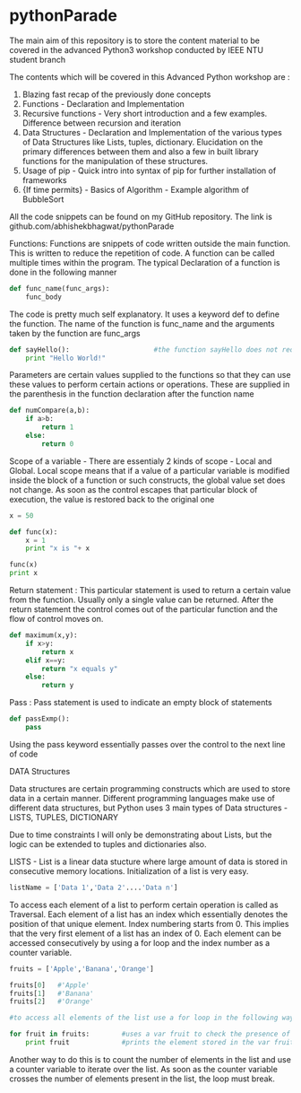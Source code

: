 # pythonParade
The main aim of this repository is to store the content material to be covered in the advanced Python3 workshop conducted by IEEE NTU student branch


The contents which will be covered in this Advanced Python workshop are :
1. Blazing fast recap of the previously done concepts
2. Functions - Declaration and Implementation
3. Recursive functions - Very short introduction and a few examples. Difference between recursion and iteration
4. Data Structures - Declaration and Implementation of the various types of Data Structures like Lists, tuples, dictionary. Elucidation on the primary differences
between them and also a few in built library functions for the manipulation of these structures.
5. Usage of pip - Quick intro into syntax of pip for further installation of frameworks
6. {If time permits} - Basics of Algorithm - Example algorithm of BubbleSort

All the code snippets can be found on my GitHub repository. The link is github.com/abhishekbhagwat/pythonParade 



Functions:
Functions are snippets of code written outside the main function. This is written to reduce the repetition of code. A function can be called multiple times within the
program. The typical Declaration of a function is done in the following manner

```python
def func_name(func_args):
    func_body
```

    
The code is pretty much self explanatory. It uses a keyword def to define the function. The name of the function is func_name and the arguments taken by the function
are func_args

```python
def sayHello():                     #the function sayHello does not require any arguments
    print "Hello World!"
```

Parameters are certain values supplied to the functions so that they can use these values to perform certain actions or operations. These are supplied in the 
parenthesis in the function declaration after the function name

```python
def numCompare(a,b):
    if a>b:
        return 1
    else:
        return 0
```

Scope of a variable - There are essentialy 2 kinds of scope - Local and Global. Local scope means that if a value of a particular variable is modified inside 
the block of a function or such constructs, the global value set does not change. As soon as the control escapes that particular block of execution, the value is restored back to the original one 

```python
x = 50

def func(x):
    x = 1
    print "x is "+ x

func(x)
print x 
```

Return statement : This particular statement is used to return a certain value from the function. Usually only a single value can be returned. After the return
statement the control comes out of the particular function and the flow of control moves on.

```python
def maximum(x,y):
    if x>y:
        return x
    elif x==y:
        return "x equals y"
    else:
        return y
```

Pass : Pass statement is used to indicate an empty block of statements

```python
def passExmp():
    pass
```

Using the pass keyword essentially passes over the control to the next line of code

DATA Structures

Data structures are certain programming constructs which are used to store data in a certain manner. Different programming languages make use of different 
data structures, but Python uses 3 main types of Data structures - LISTS, TUPLES, DICTIONARY

Due to time constraints I will only be demonstrating about Lists, but the logic can be extended to tuples and dictionaries also.

LISTS - List is a linear data stucture where large amount of data is stored in consecutive memory locations. Initialization of a list is very easy.

```python
listName = ['Data 1','Data 2'....'Data n']
```

To access each element of a list to perform certain operation is called as Traversal. Each element of a list has an index which essentially denotes the 
position of that unique element. Index numbering starts from 0. This implies that the very first element of a list has an index of 0. Each element can be accessed consecutively by using a for loop and the index number as a counter variable.

```python
fruits = ['Apple','Banana','Orange']

fruits[0]   #'Apple'
fruits[1]   #'Banana'
fruits[2]   #'Orange'

#to access all elements of the list use a for loop in the following way

for fruit in fruits:        #uses a var fruit to check the presence of an element in list   
    print fruit             #prints the element stored in the var fruit

```

Another way to do this is to count the number of elements in the list and use a counter variable to iterate over the list. As soon as the counter variable crosses the number of elements present in the list, the loop must break.



